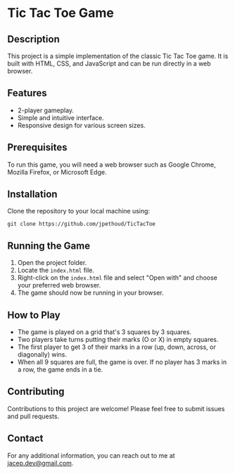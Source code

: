 # Tic Tac Toe Game

## Description
This project is a simple implementation of the classic Tic Tac Toe game. It is built with HTML, CSS, and JavaScript and can be run directly in a web browser.

## Features
- 2-player gameplay.
- Simple and intuitive interface.
- Responsive design for various screen sizes.

## Prerequisites
To run this game, you will need a web browser such as Google Chrome, Mozilla Firefox, or Microsoft Edge.

## Installation
Clone the repository to your local machine using:
```
git clone https://github.com/jpethoud/TicTacToe
```

## Running the Game
1. Open the project folder.
2. Locate the `index.html` file.
3. Right-click on the `index.html` file and select "Open with" and choose your preferred web browser.
4. The game should now be running in your browser.

## How to Play
- The game is played on a grid that's 3 squares by 3 squares.
- Two players take turns putting their marks (O or X) in empty squares.
- The first player to get 3 of their marks in a row (up, down, across, or diagonally) wins.
- When all 9 squares are full, the game is over. If no player has 3 marks in a row, the game ends in a tie.

## Contributing
Contributions to this project are welcome! Please feel free to submit issues and pull requests.

## Contact
For any additional information, you can reach out to me at jacep.dev@gmail.com.
